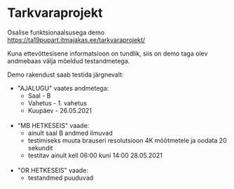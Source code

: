 # Tarkvaraprojekt

Osalise funktsionaalsusega demo https://ta19pupart.itmajakas.ee/tarkvaraprojekt/

Kuna ettevõttesisene informatsioon on tundlik, siis on demo taga olev andmebaas välja mõeldud testandmetega.

Demo rakendust saab testida järgnevalt:

* "AJALUGU" vaates andmetega:<br/>
  * Saal - B<br/>
  * Vahetus - 1. vahetus<br/>
  * Kuupäev - 26.05.2021<br/>
  <br/>
* "MB HETKESEIS" vaade:<br/>
  * ainult saal B andmed ilmuvad<br/>
  * testimiseks muuta brauseri resolutsioon 4K mõõtmetele ja oodata 20 sekundit<br/>
  * testitav ainult kell 06:00 kuni 14:00 28.05.2021
  <br/>
* "OR HETKESEIS" vaade:<br/>
  * testandmed puuduvad<br/>

